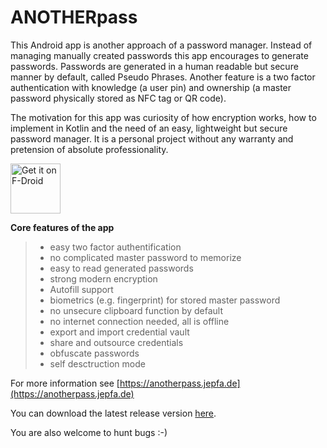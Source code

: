 # ANOTHERpass

This Android app is another approach of a password manager. Instead of managing manually created passwords this app encourages to generate passwords. Passwords are generated in a human readable but secure manner by default, called Pseudo Phrases. Another feature is a two factor authentication with knowledge (a user pin) and ownership (a master password physically stored as NFC tag or QR code).

The motivation for this app was curiosity of how encryption works, how to implement in Kotlin and the need of an easy, lightweight but secure password manager. It is a personal project without any warranty and pretension of absolute professionality. 

[<img src="https://fdroid.gitlab.io/artwork/badge/get-it-on.png"
     alt="Get it on F-Droid"
     height="80">](https://f-droid.org/packages/de.jepfa.yapm/)

**Core features of the app**

>* easy two factor authentification
>* no complicated master password to memorize
>* easy to read generated passwords
>* strong modern encryption 
>* Autofill support
>* biometrics (e.g. fingerprint) for stored master password
>* no unsecure clipboard function by default
>* no internet connection needed, all is offline
>* export and import credential vault
>* share and outsource credentials
>* obfuscate passwords
>* self desctruction mode

For more information see [https://anotherpass.jepfa.de](https://anotherpass.jepfa.de)

You can download the latest release version [here](https://anotherpass.jepfa.de/download/). 

You are also welcome to hunt bugs :-)
